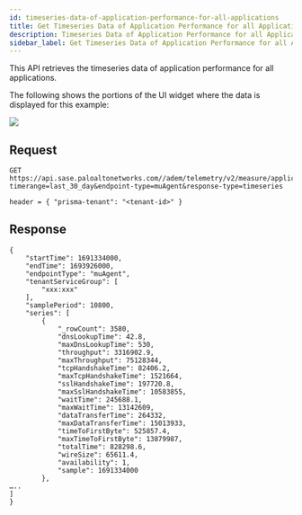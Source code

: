 ```yaml
---
id: timeseries-data-of-application-performance-for-all-applications
title: Get Timeseries Data of Application Performance for all Applications
description: Timeseries Data of Application Performance for all Applications
sidebar_label: Get Timeseries Data of Application Performance for all Applications
---
```


This API retrieves the timeseries data of application performance for all applications.

The following shows the portions of the UI widget where the data is displayed for this example:

![](/sase/img/adem/DOCS-3762-timeseries-data-of-app-perf-for-all-apps.png)


## Request

    GET https://api.sase.paloaltonetworks.com//adem/telemetry/v2/measure/application/metric? timerange=last_30_day&endpoint-type=muAgent&response-type=timeseries
     
    header = { "prisma-tenant": "<tenant-id>" }


## Response

    {
        "startTime": 1691334000,
        "endTime": 1693926000,
        "endpointType": "muAgent",
        "tenantServiceGroup": [
            "xxx:xxx"
        ],
        "samplePeriod": 10800,
        "series": [
            {
                "_rowCount": 3580,
                "dnsLookupTime": 42.8,
                "maxDnsLookupTime": 530,
                "throughput": 3316902.9,
                "maxThroughput": 75128344,
                "tcpHandshakeTime": 82406.2,
                "maxTcpHandshakeTime": 1521664,
                "sslHandshakeTime": 197720.8,
                "maxSslHandshakeTime": 10583855,
                "waitTime": 245688.1,
                "maxWaitTime": 13142609,
                "dataTransferTime": 264332,
                "maxDataTransferTime": 15013933,
                "timeToFirstByte": 525857.4,
                "maxTimeToFirstByte": 13879987,
                "totalTime": 828298.6,
                "wireSize": 65611.4,
                "availability": 1,
                "sample": 1691334000
            },
    …..
    ]
    }

